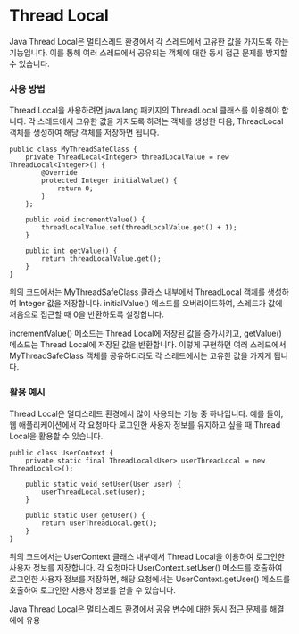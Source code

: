 # Thread Local

Java Thread Local은 멀티스레드 환경에서 각 스레드에서 고유한 값을 가지도록 하는 기능입니다. 이를 통해 여러 스레드에서 공유되는 객체에 대한 동시 접근 문제를 방지할 수 있습니다.

### 사용 방법

Thread Local을 사용하려면 java.lang 패키지의 ThreadLocal 클래스를 이용해야 합니다. 각 스레드에서 고유한 값을 가지도록 하려는 객체를 생성한 다음, ThreadLocal 객체를 생성하여 해당 객체를 저장하면 됩니다.

```
public class MyThreadSafeClass {
    private ThreadLocal<Integer> threadLocalValue = new ThreadLocal<Integer>() {
        @Override
        protected Integer initialValue() {
            return 0;
        }
    };

    public void incrementValue() {
        threadLocalValue.set(threadLocalValue.get() + 1);
    }

    public int getValue() {
        return threadLocalValue.get();
    }
}

```

위의 코드에서는 MyThreadSafeClass 클래스 내부에서 ThreadLocal 객체를 생성하여 Integer 값을 저장합니다. initialValue() 메소드를 오버라이드하여, 스레드가 값에 처음으로 접근할 때 0을 반환하도록 설정합니다.

incrementValue() 메소드는 Thread Local에 저장된 값을 증가시키고, getValue() 메소드는 Thread Local에 저장된 값을 반환합니다. 이렇게 구현하면 여러 스레드에서 MyThreadSafeClass 객체를 공유하더라도 각 스레드에서는 고유한 값을 가지게 됩니다.

### 활용 예시

Thread Local은 멀티스레드 환경에서 많이 사용되는 기능 중 하나입니다. 예를 들어, 웹 애플리케이션에서 각 요청마다 로그인한 사용자 정보를 유지하고 싶을 때 Thread Local을 활용할 수 있습니다.

```
public class UserContext {
    private static final ThreadLocal<User> userThreadLocal = new ThreadLocal<>();

    public static void setUser(User user) {
        userThreadLocal.set(user);
    }

    public static User getUser() {
        return userThreadLocal.get();
    }
}

```

위의 코드에서는 UserContext 클래스 내부에서 Thread Local을 이용하여 로그인한 사용자 정보를 저장합니다. 각 요청마다 UserContext.setUser() 메소드를 호출하여 로그인한 사용자 정보를 저장하면, 해당 요청에서는 UserContext.getUser() 메소드를 호출하여 로그인한 사용자 정보를 얻을 수 있습니다.

Java Thread Local은 멀티스레드 환경에서 공유 변수에 대한 동시 접근 문제를 해결에에 유용
